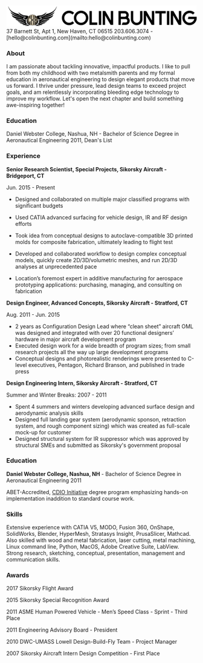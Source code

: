 <img src='https://raw.githubusercontent.com/gingervortex/resume/master/CBunting_HeaderType.png'>
37 Barnett St, Apt 1, New Haven, CT 06515  
203.606.3074 - [hello@colinbunting.com](mailto:hello@colinbunting.com)

### About

I am passionate about tackling innovative, impactful products. I like to pull from both my childhood with two metalsmith parents and my formal education in aeronautical engineering to design elegant products that move us forward. I thrive under pressure, lead design teams to exceed project goals, and am relentlessly incorporating bleeding edge technology to improve my workflow. Let's open the next chapter and build something awe-inspiring together!

### Education

Daniel Webster College, Nashua, NH - Bachelor of Science Degree in Aeronautical Engineering 2011, Dean's List

### Experience

**Senior Research Scientist, Special Projects, Sikorsky Aircraft - Bridgeport, CT**

Jun. 2015 - Present

- Designed and collaborated on multiple major classified programs with significant budgets
  
- Used CATIA advanced surfacing for vehicle design, IR and RF design efforts
  
- Took idea from conceptual designs to autoclave-compatible 3D printed molds for composite fabrication, ultimately leading to flight test
  
- Developed and collaborated workflow to design complex conceptual models, quickly create 2D/3D/volumetric meshes, and run 2D/3D analyses at unprecedented pace
  
- Location’s foremost expert in additive manufacturing for aerospace prototyping applications: purchasing, managing, and consulting on fabrication
  

**Design Engineer, Advanced Concepts, Sikorsky Aircraft - Stratford, CT**

Aug. 2011 - Jun. 2015

- 2 years as Configuration Design Lead where “clean sheet” aircraft OML was designed and integrated with over 20 functional designers’ hardware in major aircraft development program
- Executed design work for a wide breadth of program sizes; from small research projects all the way up large development programs
- Conceptual designs and photorealistic renderings were presented to C-level executives, Pentagon, Richard Branson, and published in trade press

**Design Engineering Intern, Sikorsky Aircraft - Stratford, CT**

Summer and Winter Breaks: 2007 - 2011

- Spent 4 summers and winters developing advanced surface design and aerodynamic analysis skills
- Designed full landing gear system (aerodynamic sponson, retraction system, and rough component sizing) which was created as full-scale mock-up for customer
- Designed structural system for IR suppressor which was approved by structural SMEs and submitted as Sikorsky's government proposal

### Education

**Daniel Webster College, Nashua, NH** - Bachelor of Science Degree in Aeronautical Engineering 2011

ABET-Accredited, [CDIO Initiative](http://www.cdio.org/cdio-history) degree program emphasizing hands-on implementation inaddition to standard course work.

### Skills

Extensive experience with CATIA V5, MODO, Fusion 360, OnShape, SolidWorks, Blender, HyperMesh, Stratasys Insight, PrusaSlicer, Mathcad. Also skilled with wood and metal fabrication, laser cutting, metal machining, Linux command line, Python, MacOS, Adobe Creative Suite, LabView. Strong research, sketching, conceptual, presentation, management and communication skills.

### Awards

2017 Sikorsky Flight Award

2015 Sikorsky Special Recognition Award

2011 ASME Human Powered Vehicle - Men’s Speed Class - Sprint - Third Place

2011 Engineering Advisory Board - President

2010 DWC-UMASS Lowell Design-Build-Fly Team - Project Manager

2007 Sikorsky Aircraft Intern Design Competition - First Place
